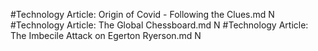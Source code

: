 #Technology
Article: Origin of Covid - Following the Clues.md N
#Technology
Article: The Global Chessboard.md N
#Technology
Article: The Imbecile Attack on Egerton Ryerson.md N
